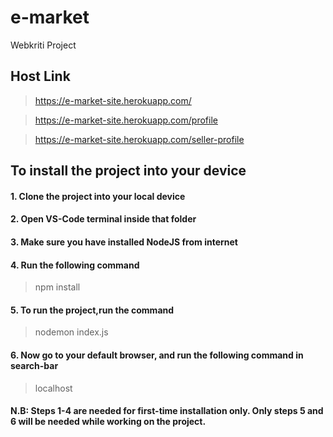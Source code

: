 # e-market

Webkriti Project 

## Host Link
> https://e-market-site.herokuapp.com/

> https://e-market-site.herokuapp.com/profile

> https://e-market-site.herokuapp.com/seller-profile

## To install the project into your device
#### 1. Clone the project into your local device
#### 2. Open VS-Code terminal inside that folder
#### 3. Make sure you have installed NodeJS from internet
#### 4. Run the following command 
> npm install
#### 5. To run the project,run the command
> nodemon index.js
#### 6. Now go to your default browser, and run the following command in search-bar
> localhost

#### N.B: Steps 1-4 are needed for first-time installation only. Only steps 5 and 6 will be needed while working on the project. 

